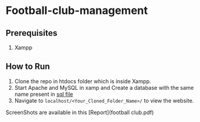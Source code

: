 # Football-club-management

## Prerequisites 
1. Xampp

## How to Run

1. Clone the repo in htdocs folder which is inside Xampp. <br>
2. Start Apache and MySQL in xamp and Create a database with the same name present in [sql file](3718110_manutd.sql)<br>
3. Navigate to `localhost/<Your_Cloned_Folder_Name>/` to view the website.

ScreenShots are available in this [Report](football club.pdf)
